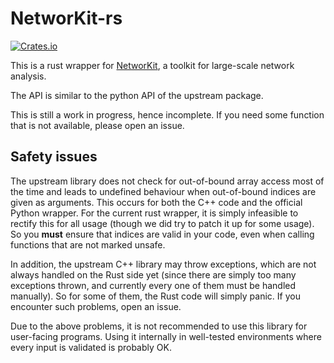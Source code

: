 # NetworKit-rs

[![Crates.io](https://img.shields.io/crates/v/networkit-rs)](https://crates.io/crates/networkit-rs)


This is a rust wrapper for [NetworKit](https://networkit.github.io/), a toolkit for large-scale network analysis.

The API is similar to the python API of the upstream package.

This is still a work in progress, hence incomplete. If you need some function that is not available, please open an issue.

## Safety issues

The upstream library does not check for out-of-bound array access most of the time and leads to undefined behaviour when out-of-bound indices are given as arguments. This occurs for both the C++ code and the official Python wrapper. For the current rust wrapper, it is simply infeasible to rectify this for all usage (though we did try to patch it up for some usage). So you **must** ensure that indices are valid in your code, even when calling functions that are not marked unsafe.

In addition, the upstream C++ library may throw exceptions, which are not always handled on the Rust side yet (since there are simply too many exceptions thrown, and currently every one of them must be handled manually). So for some of them, the Rust code will simply panic. If you encounter such problems, open an issue.

Due to the above problems, it is not recommended to use this library for user-facing programs. Using it internally in well-tested environments where every input is validated is probably OK.